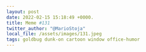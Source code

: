 ```yaml
---
layout: post
date: 2022-02-15 15:18:49 +0000.
title: Meme #131
twitter_author: "@MarioStoja"
local_file: /assets/images/131.jpeg
tags: goldbug dunk-on cartoon window office-humor
---
```

